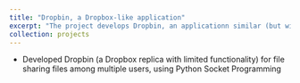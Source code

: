 ```yaml
---
title: "Dropbin, a Dropbox-like application"
excerpt: "The project develops Dropbin, an applicationn similar (but with limited functionality) to Dropbox<br/><img src='/images/500x300.png'>"
collection: projects
---
```


* Developed Dropbin (a Dropbox replica with limited functionality) for file sharing files among multiple users, using Python Socket Programming

